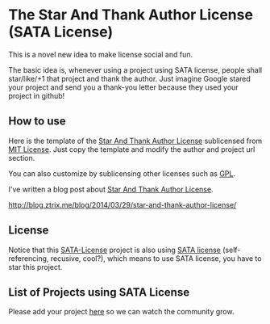 
# The Star And Thank Author License (SATA License)

This is a novel new idea to make license social and fun.

The basic idea is, whenever using a project using SATA license, people shall star/like/+1 that project and thank the author. Just imagine Google stared your project and send you a thank-you letter because they used your project in github!

## How to use

Here is the template of the [Star And Thank Author License](LICENSE-template.txt) sublicensed from [MIT License](http://opensource.org/licenses/MIT). Just copy the template and modify the author and project url section.

You can also customize by sublicensing other licenses such as [GPL](http://opensource.org/licenses/gpl-license).

I've written a blog post about [Star And Thank Author License](LICENSE-template.txt).

http://blog.ztrix.me/blog/2014/03/29/star-and-thank-author-license/

## License

Notice that this [SATA-License](https://github.com/zTrix/sata-license) project is also using [SATA license](LICENSE.txt) (self-referencing, recusive, cool?), which means to use SATA license, you have to star this project.

## List of Projects using SATA License

Please add your project [here](https://github.com/zTrix/sata-license/wiki) so we can watch the community grow.
